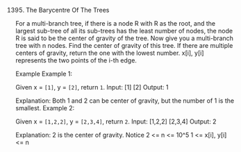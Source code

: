 1395. The Barycentre Of The Trees

For a multi-branch tree, if there is a node R with R as the root, and the largest sub-tree of all its sub-trees has the least number of nodes, the node R is said to be the center of gravity of the tree.
Now give you a multi-branch tree with n nodes. Find the center of gravity of this tree. If there are multiple centers of gravity, return the one with the lowest number.
x[i], y[i] represents the two points of the i-th edge.

Example
Example 1:

Given x = `[1]`, y = `[2]`, return `1`.
Input:
[1]
[2]
Output:
1

Explanation:
Both 1 and 2 can be center of gravity, but the number of 1 is the smallest.
Example 2:

Given x = `[1,2,2]`, y = `[2,3,4]`, return `2`.
Input:
[1,2,2]
[2,3,4]
Output:
2

Explanation:
2 is the center of gravity.
Notice
2 <= n <= 10^5
1 <= x[i], y[i] <= n

